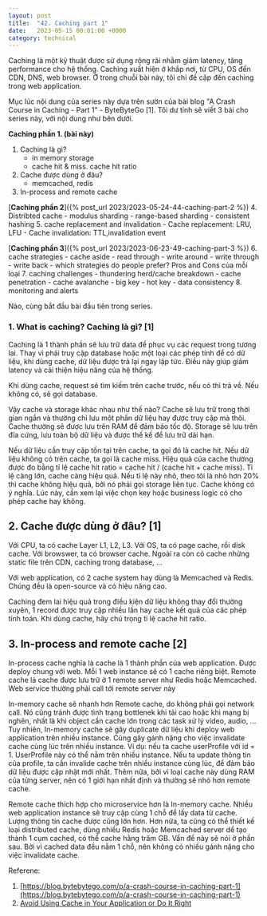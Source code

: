 ```yaml
---
layout: post
title:  "42. Caching part 1"
date:   2023-05-15 00:01:00 +0000
category: technical
---
```

 Caching là một kỹ thuật được sử dụng rộng rãi nhằm giảm latency, tăng performance cho hệ thống. Caching xuất hiện ở khắp nơi, từ CPU, OS đến CDN, DNS, web browser. Ở trong chuỗi bài này, tôi chỉ đề cập đến caching trong web application. 

 Mục lúc nội dung của series này dựa trên sườn của bài blog "A Crash Course in Caching - Part 1" - ByteByteGo [1]. Tôi dư tính sẽ viết 3 bài cho series này, với nội dung như bên dưới. 


**Caching phần 1. (bài này)** 
1. Caching là gì? 
    - in memory storage 
    - cache hit & miss. cache hit ratio
2. Cache được dùng ở đâu?
    - memcached, redis 
3. In-process and remote cache 


[**Caching phần 2**]({% post_url 2023/2023-05-24-44-caching-part-2 %})
4. Distribted cache 
    - modulus sharding 
    - range-based sharding 
    - consistent hashing 
5. cache replacement and invalidation
    - Cache replacement: LRU, LFU
    - Cache invalidation: TTL,invalidation event

[**Caching phần 3**]({% post_url 2023/2023-06-23-49-caching-part-3 %})
6. cache strategies 
    - cache aside 
    - read through 
    - write around 
    - write through 
    - write back 
    - which strategies do people prefer? Pros and Cons của mỗi loại
7. caching challenges
    - thundering herd/cache breakdown 
    - cache penetration 
    - cache avalanche
    - big key
    - hot key 
    - data consistency 
8. monitoring and alerts 

Nào, cùng bắt đầu bài đầu tiên trong series. 

### 1. What is caching? Caching là gì? [1]

Caching là 1 thành phần sẽ lưu trữ data để phục vụ các request trong tương lai. Thay vì phải truy cập database hoặc một loại các phép tính để có dữ liệu, khi dùng cache, dữ liệu được trả lại ngay lập tức. Điều này giúp giảm latency và cải thiện hiệu năng của hệ thống. 

Khi dùng cache, request sẽ tìm kiếm trên cache trước, nếu có thì trả về. Nếu không có, sẽ gọi database. 

Vậy cache và storage khác nhau như thế nào? Cache sẽ lưu trữ trong thời gian ngắn và thường chỉ lưu một phần dữ liệu hay được truy cập mà thôi. Cache thường sẽ được lưu trên RAM để đảm bảo tốc độ. Storage sẽ lưu trên đĩa cứng, lưu toàn bộ dữ liệu và được thế kế để lưu trữ dài hạn.

Nếu dữ liệu cần truy cập tồn tại trên cache, ta gọi đó là cache hit. Nếu dữ liệu không có trên cache, ta gọi là cache miss. Hiệu quả của cache thường được đo bằng tỉ lệ cache hit ratio = cache hit / (cache hit + cache miss). Tỉ lệ càng lớn, cache càng hiệu quả. Nếu tỉ lệ này nhỏ, theo tôi là nhỏ hơn 20% thì cache không hiệu quả, bởi nó phải gọi storage liên tục. Cache không có ý nghĩa. Lúc này, cần xem lại việc chọn key hoặc business logic có cho phép cache hay không. 

## 2. Cache được dùng ở đâu? [1]
Với CPU, ta có cache Layer L1, L2, L3. Với OS, ta có page cache, rồi disk cache. Với browswer, ta có browser cache. Ngoài ra còn có cache những static file trên CDN, caching trong database, ... 

Với web application, có 2 cache system hay dùng là Memcached và Redis. Chúng đều là open-source và có hiệu năng cao. 

Caching đem lai hiệu quả trong điều kiện dữ liệu không thay đổi thường xuyên, 1 record được truy cập nhiều lần hay cache kết quả của các phép tính toán. Khi dùng cache, hãy chú trọng tỉ lệ cache hit ratio.

## 3. In-process and remote cache [2]

In-process cache nghĩa là cache là 1 thành phần của web application. Được deploy chung với web. Mỗi 1 web instance sẽ có 1 cache riêng biệt. Remote cache là cache được lưu trữ ở 1 remote server như Redis hoặc Memcached. Web service thường phải call tới remote server này 

In-memory cache sẽ nhanh hơn Remote cache, do không phải gọi network call. Nó cũng tránh được tình trạng bottlenek khi tải cao hoặc khi mạng bị nghẽn, nhất là khi object cần cache lớn trong các task xử lý video, audio, ... Tuy nhiên, In-memory cache sẽ gây duplicate dữ liệu khi deploy web application trên nhiều instance. Cũng gây gánh nặng cho việc invalidate cache cùng lúc trên nhiều instance. Ví dụ: nếu ta cache userProfile với id = 1. UserProfile này có thể nằm trên nhiều instance. Nếu ta update thông tin của profile, ta cần invalide cache trên nhiều instance cùng lúc, để đảm bảo dữ liệu được cập nhật mới nhất. Thêm nữa, bởi vì loại cache này dùng RAM của từng server, nên có 1 giới hạn nhất định và thường sẽ nhỏ hơn remote cache.

Remote cache thích hợp cho microservice hơn là In-memory cache. Nhiều web application instance sẽ truy cập cùng 1 chỗ để lấy data từ cache. Lượng thông tin cache được cũng lớn hơn. Hơn nữa, ta cũng có thể thiết kế loại distributed cache, dùng nhiều Redis hoặc Memcached server dể tạo thành 1 cụm cached, có thể cache hằng trăm GB. Vấn đề này sẽ nói ở phần sau. Bởi vì cached data đều nằm 1 chỗ, nên không có nhiều gánh nặng cho việc invalidate cache.

Referene: 
1. [https://blog.bytebytego.com/p/a-crash-course-in-caching-part-1](https://blog.bytebytego.com/p/a-crash-course-in-caching-part-1)
2. [Avoid Using Cache in Your Application or Do It Right](https://levelup.gitconnected.com/avoid-using-cache-in-your-application-or-do-it-right-9650214797bc)
